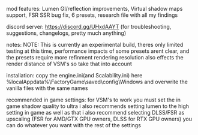 mod features: Lumen GI/reflection improvements, Virtual shadow maps support, FSR SSR bug fix, 6 presets, research file with all my findings

discord server: https://discord.gg/UHxdAAYT (for troubleshooting, suggestions, changelogs, pretty much anything)

notes:
NOTE: This is currently an experimental build, theres only limited testing at this time, performance impacts of some presets arent clear, and the presets require more refinment
rendering resolution also effects the render distance of VSM's so take that into account 

installation:
copy the engine.ini(and Scalability.ini) here %localAppdata%\FactoryGame\saved\config\Windows and overwrite the vanilla files with the same names

recommended in game settings:
for VSM's to work you must set the in game shadow quality to ultra
i also recommends setting lumen to the high setting in game
as well as that i also recommend selecting DLSS/FSR as upscaling (FSR for AMD/GTX GPU owners, DLSS for RTX GPU owners)
you can do whatever you want with the rest of the settings
